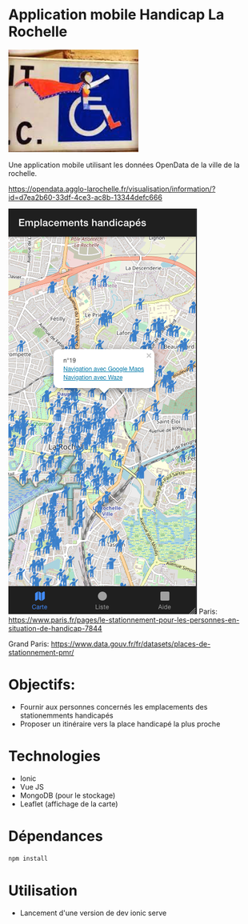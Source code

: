 # Application mobile Handicap La Rochelle


![img.png](img.png)

Une application mobile utilisant les données OpenData de la ville de la rochelle.

https://opendata.agglo-larochelle.fr/visualisation/information/?id=d7ea2b60-33df-4ce3-ac8b-13344defc666

![img_3.png](img_3.png)
Paris:
https://www.paris.fr/pages/le-stationnement-pour-les-personnes-en-situation-de-handicap-7844

Grand Paris:
https://www.data.gouv.fr/fr/datasets/places-de-stationnement-pmr/

# Objectifs:
* Fournir aux personnes concernés les emplacements des stationemments handicapés
* Proposer un itinéraire vers la place handicapé la plus proche

# Technologies

* Ionic
* Vue JS
* MongoDB (pour le stockage)
* Leaflet (affichage de la carte)

# Dépendances

```bash
npm install
```
# Utilisation

* Lancement d'une version de dev
ionic serve 